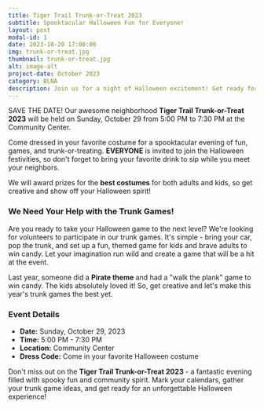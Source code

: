 ```yaml
---
title: Tiger Trail Trunk-or-Treat 2023
subtitle: Spooktacular Halloween Fun for Everyone!
layout: post
modal-id: 1
date: 2023-10-20 17:00:00
img: trunk-or-treat.jpg
thumbnail: trunk-or-treat.jpg
alt: image-alt
project-date: October 2023
category: BLNA
description: Join us for a night of Halloween excitement! Get ready for an evening of costumes, games, and trunk-or-treating in your very own community. Don't forget to bring your creative trunk game and win candy for the young and young-at-heart.
---
```


SAVE THE DATE! Our awesome neighborhood **Tiger Trail Trunk-or-Treat 2023** will be held on Sunday, October 29 from 5:00 PM to 7:30 PM at the Community Center.

Come dressed in your favorite costume for a spooktacular evening of fun, games, and trunk-or-treating. **EVERYONE** is invited to join the Halloween festivities, so don't forget to bring your favorite drink to sip while you meet your neighbors.

We will award prizes for the **best costumes** for both adults and kids, so get creative and show off your Halloween spirit!

### We Need Your Help with the Trunk Games!

Are you ready to take your Halloween game to the next level? We're looking for volunteers to participate in our trunk games. It's simple - bring your car, pop the trunk, and set up a fun, themed game for kids and brave adults to win candy. Let your imagination run wild and create a game that will be a hit at the event.

Last year, someone did a **Pirate theme** and had a "walk the plank" game to win candy. The kids absolutely loved it! So, get creative and let's make this year's trunk games the best yet.

### Event Details

- **Date:** Sunday, October 29, 2023
- **Time:** 5:00 PM - 7:30 PM
- **Location:** Community Center
- **Dress Code:** Come in your favorite Halloween costume

Don't miss out on the **Tiger Trail Trunk-or-Treat 2023** - a fantastic evening filled with spooky fun and community spirit. Mark your calendars, gather your trunk game ideas, and get ready for an unforgettable Halloween experience!
